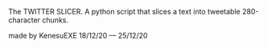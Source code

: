 The TWITTER SLICER.
A python script that slices a text into tweetable 280-character chunks.

made by KenesuEXE
18/12/20 — 25/12/20
